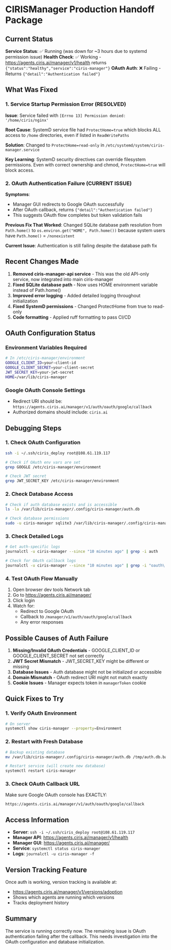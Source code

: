 # CIRISManager Production Handoff Package

## Current Status
**Service Status**: ✅ Running (was down for ~3 hours due to systemd permission issue)
**Health Check**: ✅ Working - https://agents.ciris.ai/manager/v1/health returns `{"status":"healthy","service":"ciris-manager"}`
**OAuth Auth**: ❌ Failing - Returns `{"detail":"Authentication failed"}`

## What Was Fixed

### 1. Service Startup Permission Error (RESOLVED)
**Issue**: Service failed with `[Errno 13] Permission denied: '/home/ciris/nginx'`

**Root Cause**: SystemD service file had `ProtectHome=true` which blocks ALL access to `/home` directories, even if listed in `ReadWritePaths`

**Solution**: Changed to `ProtectHome=read-only` in `/etc/systemd/system/ciris-manager.service`

**Key Learning**: SystemD security directives can override filesystem permissions. Even with correct ownership and chmod, `ProtectHome=true` will block access.

### 2. OAuth Authentication Failure (CURRENT ISSUE)
**Symptoms**: 
- Manager GUI redirects to Google OAuth successfully
- After OAuth callback, returns `{"detail":"Authentication failed"}`
- This suggests OAuth flow completes but token validation fails

**Previous Fix That Worked**: Changed SQLite database path resolution from `Path.home()` to `os.environ.get("HOME", Path.home())` because system users have `Path.home()` = `/nonexistent`

**Current Issue**: Authentication is still failing despite the database path fix

## Recent Changes Made

1. **Removed ciris-manager-api service** - This was the old API-only service, now integrated into main ciris-manager
2. **Fixed SQLite database path** - Now uses HOME environment variable instead of Path.home()
3. **Improved error logging** - Added detailed logging throughout initialization
4. **Fixed SystemD permissions** - Changed ProtectHome from true to read-only
5. **Code formatting** - Applied ruff formatting to pass CI/CD

## OAuth Configuration Status

### Environment Variables Required
```bash
# In /etc/ciris-manager/environment
GOOGLE_CLIENT_ID=your-client-id
GOOGLE_CLIENT_SECRET=your-client-secret
JWT_SECRET_KEY=your-jwt-secret
HOME=/var/lib/ciris-manager
```

### Google OAuth Console Settings
- Redirect URI should be: `https://agents.ciris.ai/manager/v1/auth/oauth/google/callback`
- Authorized domains should include: `ciris.ai`

## Debugging Steps

### 1. Check OAuth Configuration
```bash
ssh -i ~/.ssh/ciris_deploy root@108.61.119.117

# Check if OAuth env vars are set
grep GOOGLE /etc/ciris-manager/environment

# Check JWT secret
grep JWT_SECRET_KEY /etc/ciris-manager/environment
```

### 2. Check Database Access
```bash
# Check if auth database exists and is accessible
ls -la /var/lib/ciris-manager/.config/ciris-manager/auth.db

# Check database permissions
sudo -u ciris-manager sqlite3 /var/lib/ciris-manager/.config/ciris-manager/auth.db .tables
```

### 3. Check Detailed Logs
```bash
# Get auth-specific logs
journalctl -u ciris-manager --since "10 minutes ago" | grep -i auth

# Check for OAuth callback logs
journalctl -u ciris-manager --since "10 minutes ago" | grep -i "oauth\|google\|callback"
```

### 4. Test OAuth Flow Manually
1. Open browser dev tools Network tab
2. Go to https://agents.ciris.ai/manager/
3. Click login
4. Watch for:
   - Redirect to Google OAuth
   - Callback to `/manager/v1/auth/oauth/google/callback`
   - Any error responses

## Possible Causes of Auth Failure

1. **Missing/Invalid OAuth Credentials** - GOOGLE_CLIENT_ID or GOOGLE_CLIENT_SECRET not set correctly
2. **JWT Secret Mismatch** - JWT_SECRET_KEY might be different or missing
3. **Database Issues** - Auth database might not be initialized or accessible
4. **Domain Mismatch** - OAuth redirect URI might not match exactly
5. **Cookie Issues** - Manager expects token in `managerToken` cookie

## Quick Fixes to Try

### 1. Verify OAuth Environment
```bash
# On server
systemctl show ciris-manager --property=Environment
```

### 2. Restart with Fresh Database
```bash
# Backup existing database
mv /var/lib/ciris-manager/.config/ciris-manager/auth.db /tmp/auth.db.backup

# Restart service (will create new database)
systemctl restart ciris-manager
```

### 3. Check OAuth Callback URL
Make sure Google OAuth console has EXACTLY:
```
https://agents.ciris.ai/manager/v1/auth/oauth/google/callback
```

## Access Information
- **Server**: `ssh -i ~/.ssh/ciris_deploy root@108.61.119.117`
- **Manager API**: https://agents.ciris.ai/manager/v1/health
- **Manager GUI**: https://agents.ciris.ai/manager/
- **Service**: `systemctl status ciris-manager`
- **Logs**: `journalctl -u ciris-manager -f`

## Version Tracking Feature
Once auth is working, version tracking is available at:
- https://agents.ciris.ai/manager/v1/versions/adoption
- Shows which agents are running which versions
- Tracks deployment history

## Summary
The service is running correctly now. The remaining issue is OAuth authentication failing after the callback. This needs investigation into the OAuth configuration and database initialization.